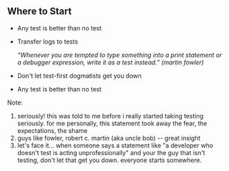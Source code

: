## Where to Start

* Any test is better than no test<!-- .element: class="fragment" data-fragment-index="1" -->
* Transfer logs to tests<!-- .element: class="fragment" data-fragment-index="2" -->
	
	*&ldquo;Whenever you are tempted to type something into a print statement or a debugger expression, write it as a test instead.&rdquo; (martin fowler)<!-- .element: class="fragment" data-fragment-index="2" -->*
* Don't let test-first dogmatists get you down<!-- .element: class="fragment" data-fragment-index="4" -->
* Any test is better than no test<!-- .element: class="fragment" data-fragment-index="5" -->

Note:
1. seriously! this was told to me before i really started taking testing seriously. for me personally, this statement took away the fear, the expectations, the shame
2. guys like fowler, robert c. martin (aka uncle bob) -- great insight
3. let's face it... when someone says a statement like "a developer who doesn't test is acting unprofessionally" and your the guy that isn't testing, don't let that get you down. everyone starts somewhere.

